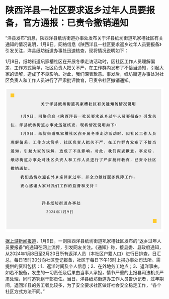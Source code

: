 # 陕西洋县一社区要求返乡过年人员要报备，官方通报：已责令撤销通知

“洋县发布”消息，陕西洋县纸坊街道办事处发布关于洋县纸坊街道巩家槽社区有关通知的情况说明，1月9日，网络信息《陕西洋县一社区要求返乡过年人员要报备》引发关注，洋县纸坊街道办事处迅速核查，现将情况说明如下：

1月8日，纸坊街道巩家槽社区在开展冬季走访活动时，因社区工作人员理解偏差、工作方式简单，社区负责人把关不严，在工作群内发布了不恰当通知，引起大家的误解，造成了不良影响。对此，我们深表歉意。事发后，纸坊街道办事处对社区负责人和工作人员进行了严肃批评教育，已责令社区撤销通知。

![5edd636d7470644e254ae97b728865cf.jpg](https://raw.githubusercontent.com/qqhsx/qqnews_image/main/2024/01/10/陕西洋县一社区要求返乡过年人员要报备，官方通报：已责令撤销通知/5edd636d7470644e254ae97b728865cf.jpg)

[据上游新闻报道](https://news.qq.com/rain/a/20240109A083WL00)，1月9日，一则陕西洋县纸坊街道巩家槽社区发布的“返乡过年人员要报备”的通知在网上流传，引发网友关注。《通知》称，接县委、县政府通知，从2024年1月8日至2月20日所有返洋人员（本社区户籍人口）进行日排查，日汇总，每日15时30分向社区登记报备，社区于每日下午16时上报办事处司法所。需提供的资料包括：1、返洋时间及个人信息；2、在外地务工地点；3、返洋事由。如若不报备，发生的一切责任及后果由当事人承担，情节严重的上报县司法机关严肃处理，同时追究组干部责任。当日，洋县纸坊街道办工作人员告诉记者，过年期间，返回洋县的务工者比较多，为了安全要求社区做好社会安全稳定工作，“各个社区方式方法不同。”

